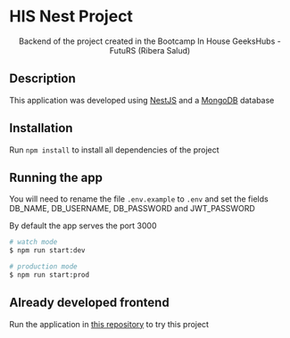 # HIS Nest Project

<p align="center">Backend of the project created in the Bootcamp In House GeeksHubs - FutuRS (Ribera Salud)
<p align="center">

## Description

This application was developed using [NestJS](https://nestjs.com/) and a [MongoDB](https://www.mongodb.com/) database

## Installation

Run `npm install` to install all dependencies of the project 

## Running the app

You will need to rename the file `.env.example` to `.env` and set the fields DB_NAME, DB_USERNAME, DB_PASSWORD and JWT_PASSWORD

By default the app serves the port 3000

```bash
# watch mode
$ npm run start:dev

# production mode
$ npm run start:prod
```

## Already developed frontend

Run the application in [this repository](https://github.com/Ruymy7/ProyectoAngular_HIS) to try this project
